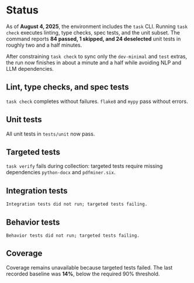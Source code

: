 # Status

As of **August 4, 2025**, the environment includes the `task` CLI. Running
`task check` executes linting, type checks, spec tests, and the unit subset.
The command reports **84 passed, 1 skipped, and 24 deselected** unit tests in
roughly two and a half minutes.

After constraining `task check` to sync only the `dev-minimal` and `test`
extras, the run now finishes in about a minute and a half while avoiding NLP
and LLM dependencies.

## Lint, type checks, and spec tests
`task check` completes without failures. `flake8` and `mypy` pass without
errors.

## Unit tests
All unit tests in `tests/unit` now pass.

## Targeted tests
`task verify` fails during collection: targeted tests require missing
dependencies `python-docx` and `pdfminer.six`.

## Integration tests
```text
Integration tests did not run; targeted tests failing.
```

## Behavior tests
```text
Behavior tests did not run; targeted tests failing.
```

## Coverage
Coverage remains unavailable because targeted tests failed. The last recorded
baseline was **14%**, below the required 90% threshold.
